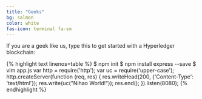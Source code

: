 ```yaml
---
title: "Geeks"
bg: salmon
color: white
fas-icon: terminal fa-sm
---
```

<div>
    <p>If you are a geek like us, type this to get started with a Hyperledger blockchain:</p>
{% highlight text linenos=table %}
$ npm init
$ npm install express --save
$ vim app.js
var http = require('http');
var uc = require('upper-case');
http.createServer(function (req, res) {
  res.writeHead(200, {'Content-Type': 'text/html'});
  res.write(uc("Nihao World!"));
  res.end();
}).listen(8080);
{% endhighlight %}
</div>
